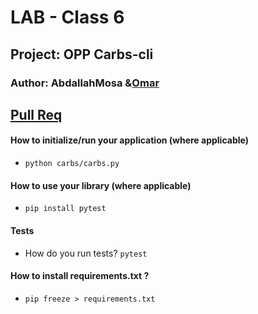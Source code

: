 
# LAB - Class 6
## Project: OPP Carbs-cli

### Author: AbdallahMosa &[Omar](github.com/dee-desu)
## [Pull Req](https://github.com/AbdallahMosa/carbs-cli/pull/1)
#### How to initialize/run your application (where applicable)
- `python carbs/carbs.py`

#### How to use your library (where applicable)
- `pip install pytest`

#### Tests
- How do you run tests? `pytest`
#### How to install requirements.txt ? 
- `pip freeze > requirements.txt`


